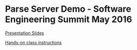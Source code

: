 # Parse Server Demo - Software Engineering Summit May 2016

[Presentation Slides](https://docs.google.com/presentation/d/1fwI3X5jTUa-a3i6Y9ew1K4OuG1A3TbWerYfrAP7DxbY/edit#slide=id.g131cc23b19_0_388)

[Hands-on class instructions](https://github.com/aac5ts/parse-server-app/wiki/Hands-on-class-instructions)

